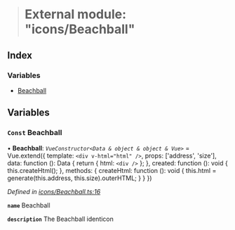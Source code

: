 > # External module: "icons/Beachball"

## Index

### Variables

* [Beachball](_icons_beachball_.md#const-beachball)

## Variables

### `Const` Beachball

• **Beachball**: *`VueConstructor<Data & object & object & Vue>`* =  Vue.extend({
  template: `<div v-html="html" />`,
  props: ['address', 'size'],
  data: function (): Data {
    return {
      html: `<div />`
    };
  },
  created: function (): void {
    this.createHtml();
  },
  methods: {
    createHtml: function (): void {
      this.html = generate(this.address, this.size).outerHTML;
    }
  }
})

*Defined in [icons/Beachball.ts:16](https://github.com/polkadot-js/ui/blob/a5dde02/packages/vue-identicon/src/icons/Beachball.ts#L16)*

**`name`** Beachball

**`description`** The Beachball identicon